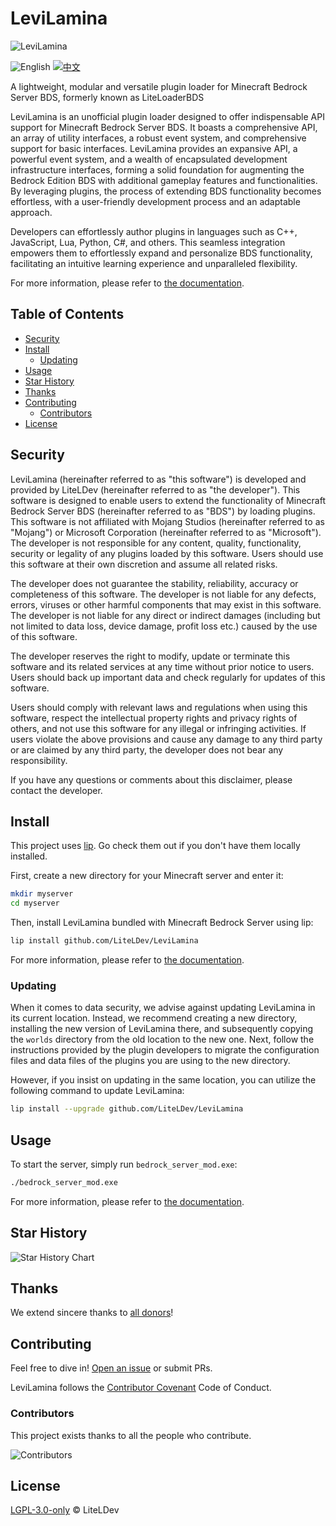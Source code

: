 # LeviLamina

![LeviLamina](https://socialify.git.ci/LiteLDev/LeviLamina/image?description=1&font=Raleway&forks=1&issues=1&logo=https%3A%2F%2Fraw.githubusercontent.com%2FLiteLDev%2FLeviLamina%2FHEAD%2Fdocs%2Fimg%2Flogo.svg&name=1&owner=1&pattern=Circuit%20Board&pulls=1&stargazers=1&theme=Auto)

![English](https://img.shields.io/badge/English-inactive?style=for-the-badge)
[![中文](https://img.shields.io/badge/简体中文-informational?style=for-the-badge)](README.zh.md)

A lightweight, modular and versatile plugin loader for Minecraft Bedrock Server BDS, formerly known as LiteLoaderBDS

LeviLamina is an unofficial plugin loader designed to offer indispensable API support for Minecraft Bedrock Server BDS. It boasts a comprehensive API, an array of utility interfaces, a robust event system, and comprehensive support for basic interfaces. LeviLamina provides an expansive API, a powerful event system, and a wealth of encapsulated development infrastructure interfaces, forming a solid foundation for augmenting the Bedrock Edition BDS with additional gameplay features and functionalities. By leveraging plugins, the process of extending BDS functionality becomes effortless, with a user-friendly development process and an adaptable approach.

Developers can effortlessly author plugins in languages such as C++, JavaScript, Lua, Python, C#, and others. This seamless integration empowers them to effortlessly expand and personalize BDS functionality, facilitating an intuitive learning experience and unparalleled flexibility.

For more information, please refer to [the documentation](https://levilamina.liteldev.com).

## Table of Contents

- [Security](#security)
- [Install](#install)
  - [Updating](#updating)
- [Usage](#usage)
- [Star History](#star-history)
- [Thanks](#thanks)
- [Contributing](#contributing)
  - [Contributors](#contributors)
- [License](#license)

## Security

LeviLamina (hereinafter referred to as "this software") is developed and provided by LiteLDev (hereinafter referred to as "the developer"). This software is designed to enable users to extend the functionality of Minecraft Bedrock Server BDS (hereinafter referred to as "BDS") by loading plugins. This software is not affiliated with Mojang Studios (hereinafter referred to as "Mojang") or Microsoft Corporation (hereinafter referred to as "Microsoft"). The developer is not responsible for any content, quality, functionality, security or legality of any plugins loaded by this software. Users should use this software at their own discretion and assume all related risks.

The developer does not guarantee the stability, reliability, accuracy or completeness of this software. The developer is not liable for any defects, errors, viruses or other harmful components that may exist in this software. The developer is not liable for any direct or indirect damages (including but not limited to data loss, device damage, profit loss etc.) caused by the use of this software.

The developer reserves the right to modify, update or terminate this software and its related services at any time without prior notice to users. Users should back up important data and check regularly for updates of this software.

Users should comply with relevant laws and regulations when using this software, respect the intellectual property rights and privacy rights of others, and not use this software for any illegal or infringing activities. If users violate the above provisions and cause any damage to any third party or are claimed by any third party, the developer does not bear any responsibility.

If you have any questions or comments about this disclaimer, please contact the developer.

## Install

This project uses [lip](https://github.com/lippkg/lip). Go check them out if you don't have them locally installed.

First, create a new directory for your Minecraft server and enter it:

```sh
mkdir myserver
cd myserver
```

Then, install LeviLamina bundled with Minecraft Bedrock Server using lip:

```sh
lip install github.com/LiteLDev/LeviLamina
```

For more information, please refer to [the documentation](https://levilamina.liteldev.com).

### Updating

When it comes to data security, we advise against updating LeviLamina in its current location. Instead, we recommend creating a new directory, installing the new version of LeviLamina there, and subsequently copying the `worlds` directory from the old location to the new one. Next, follow the instructions provided by the plugin developers to migrate the configuration files and data files of the plugins you are using to the new directory.

However, if you insist on updating in the same location, you can utilize the following command to update LeviLamina:

```sh
lip install --upgrade github.com/LiteLDev/LeviLamina
```

## Usage

To start the server, simply run `bedrock_server_mod.exe`:

```sh
./bedrock_server_mod.exe
```

For more information, please refer to [the documentation](https://levilamina.liteldev.com).

## Star History

![Star History Chart](https://api.star-history.com/svg?repos=LiteLDev/LeviLamina&type=Date)

## Thanks

We extend sincere thanks to [all donors](https://5g8svn.sharepoint.com/:x:/s/LiteLDev/EXx2ndbuC-9Bj5SR-FlJ-HUBZWy0wODjQCDb8OkzuKTFJg?e=QBF6nQ)!

## Contributing

Feel free to dive in! [Open an issue](https://github.com/LiteLDev/LeviLamina/issues/new/choose) or submit PRs.

LeviLamina follows the [Contributor Covenant](https://www.contributor-covenant.org/version/2/1/code_of_conduct/) Code of Conduct.

### Contributors

This project exists thanks to all the people who contribute.

![Contributors](https://contrib.rocks/image?repo=LiteLDev/LeviLamina)

## License

[LGPL-3.0-only](LICENSE.md) © LiteLDev
